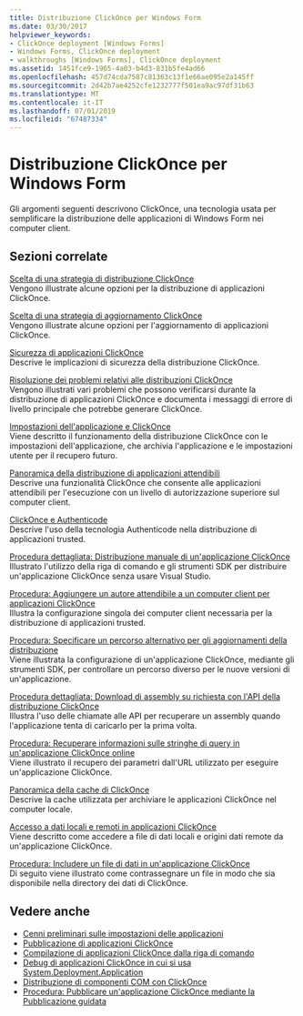 ```yaml
---
title: Distribuzione ClickOnce per Windows Form
ms.date: 03/30/2017
helpviewer_keywords:
- ClickOnce deployment [Windows Forms]
- Windows Forms, ClickOnce deployment
- walkthroughs [Windows Forms], ClickOnce deployment
ms.assetid: 1451fce9-1965-4a03-b4d3-831b5fe4ad66
ms.openlocfilehash: 457d74cda7587c81363c13f1e66ae095e2a145ff
ms.sourcegitcommit: 2d42b7ae4252cfe1232777f501ea9ac97df31b63
ms.translationtype: MT
ms.contentlocale: it-IT
ms.lasthandoff: 07/01/2019
ms.locfileid: "67487334"
---
```

# <a name="clickonce-deployment-for-windows-forms"></a>Distribuzione ClickOnce per Windows Form
Gli argomenti seguenti descrivono ClickOnce, una tecnologia usata per semplificare la distribuzione delle applicazioni di Windows Form nei computer client.  
  
## <a name="related-sections"></a>Sezioni correlate  
 [Scelta di una strategia di distribuzione ClickOnce](/visualstudio/deployment/choosing-a-clickonce-deployment-strategy)  
 Vengono illustrate alcune opzioni per la distribuzione di applicazioni ClickOnce.  
  
 [Scelta di una strategia di aggiornamento ClickOnce](/visualstudio/deployment/choosing-a-clickonce-update-strategy)  
 Vengono illustrate alcune opzioni per l'aggiornamento di applicazioni ClickOnce.  
  
 [Sicurezza di applicazioni ClickOnce](/visualstudio/deployment/securing-clickonce-applications)  
 Descrive le implicazioni di sicurezza della distribuzione ClickOnce.  
  
 [Risoluzione dei problemi relativi alle distribuzioni ClickOnce](/visualstudio/deployment/troubleshooting-clickonce-deployments)  
 Vengono illustrati vari problemi che possono verificarsi durante la distribuzione di applicazioni ClickOnce e documenta i messaggi di errore di livello principale che potrebbe generare ClickOnce.  
  
 [Impostazioni dell'applicazione e ClickOnce](/visualstudio/deployment/clickonce-and-application-settings)  
 Viene descritto il funzionamento della distribuzione ClickOnce con le impostazioni dell'applicazione, che archivia l'applicazione e le impostazioni utente per il recupero futuro.  
  
 [Panoramica della distribuzione di applicazioni attendibili](/visualstudio/deployment/trusted-application-deployment-overview)  
 Descrive una funzionalità ClickOnce che consente alle applicazioni attendibili per l'esecuzione con un livello di autorizzazione superiore sul computer client.  
  
 [ClickOnce e Authenticode](/visualstudio/deployment/clickonce-and-authenticode)  
 Descrive l'uso della tecnologia Authenticode nella distribuzione di applicazioni trusted.  
  
 [Procedura dettagliata: Distribuzione manuale di un'applicazione ClickOnce](/visualstudio/deployment/walkthrough-manually-deploying-a-clickonce-application)  
 Illustrato l'utilizzo della riga di comando e gli strumenti SDK per distribuire un'applicazione ClickOnce senza usare Visual Studio.  
  
 [Procedura: Aggiungere un autore attendibile a un computer client per applicazioni ClickOnce](/visualstudio/deployment/how-to-add-a-trusted-publisher-to-a-client-computer-for-clickonce-applications)  
 Illustra la configurazione singola dei computer client necessaria per la distribuzione di applicazioni trusted.  
  
 [Procedura: Specificare un percorso alternativo per gli aggiornamenti della distribuzione](/visualstudio/deployment/how-to-specify-an-alternate-location-for-deployment-updates)  
 Viene illustrata la configurazione di un'applicazione ClickOnce, mediante gli strumenti SDK, per controllare un percorso diverso per le nuove versioni di un'applicazione.  
  
 [Procedura dettagliata: Download di assembly su richiesta con l'API della distribuzione ClickOnce](/visualstudio/deployment/walkthrough-downloading-assemblies-on-demand-with-the-clickonce-deployment-api)  
 Illustra l'uso delle chiamate alle API per recuperare un assembly quando l'applicazione tenta di caricarlo per la prima volta.  
  
 [Procedura: Recuperare informazioni sulle stringhe di query in un'applicazione ClickOnce online](/visualstudio/deployment/how-to-retrieve-query-string-information-in-an-online-clickonce-application)  
 Viene illustrato il recupero dei parametri dall'URL utilizzato per eseguire un'applicazione ClickOnce.  
  
 [Panoramica della cache di ClickOnce](/visualstudio/deployment/clickonce-cache-overview)  
 Descrive la cache utilizzata per archiviare le applicazioni ClickOnce nel computer locale.  
  
 [Accesso a dati locali e remoti in applicazioni ClickOnce](/visualstudio/deployment/accessing-local-and-remote-data-in-clickonce-applications)  
 Viene descritto come accedere a file di dati locali e origini dati remote da un'applicazione ClickOnce.  
  
 [Procedura: Includere un file di dati in un'applicazione ClickOnce](/visualstudio/deployment/how-to-include-a-data-file-in-a-clickonce-application)  
 Di seguito viene illustrato come contrassegnare un file in modo che sia disponibile nella directory dei dati di ClickOnce.  
  
## <a name="see-also"></a>Vedere anche

- [Cenni preliminari sulle impostazioni delle applicazioni](./advanced/application-settings-overview.md)
- [Pubblicazione di applicazioni ClickOnce](/visualstudio/deployment/publishing-clickonce-applications)
- [Compilazione di applicazioni ClickOnce dalla riga di comando](/visualstudio/deployment/building-clickonce-applications-from-the-command-line)
- [Debug di applicazioni ClickOnce in cui si usa System.Deployment.Application](/visualstudio/deployment/debugging-clickonce-applications-that-use-system-deployment-application)
- [Distribuzione di componenti COM con ClickOnce](/visualstudio/deployment/deploying-com-components-with-clickonce)
- [Procedura: Pubblicare un'applicazione ClickOnce mediante la Pubblicazione guidata](/visualstudio/deployment/how-to-publish-a-clickonce-application-using-the-publish-wizard)
